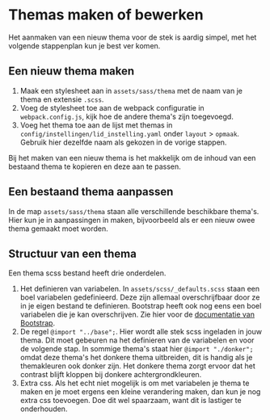 # Themas maken of bewerken
Het aanmaken van een nieuw thema voor de stek is aardig simpel, met het volgende stappenplan kun je best ver komen.

## Een nieuw thema maken
1. Maak een stylesheet aan in `assets/sass/thema` met de naam van je thema en extensie `.scss`.
2. Voeg de stylesheet toe aan de webpack configuratie in `webpack.config.js`, kijk hoe de andere thema's zijn toegevoegd.
3. Voeg het thema toe aan de lijst met themas in `config/instellingen/lid_instelling.yaml` onder `layout` > `opmaak`. Gebruik hier dezelfde naam als gekozen in de vorige stappen.

Bij het maken van een nieuw thema is het makkelijk om de inhoud van een bestaand thema te kopieren en deze aan te passen.

## Een bestaand thema aanpassen

In de map `assets/sass/thema` staan alle verschillende beschikbare thema's. Hier kun je in aanpassingen in maken, bijvoorbeeld als er een nieuw owee thema gemaakt moet worden.

## Structuur van een thema
Een thema scss bestand heeft drie onderdelen.

1. Het definieren van variabelen. In `assets/scss/_defaults.scss` staan een boel variabelen gedefinieerd. Deze zijn allemaal overschrijfbaar door ze in je eigen bestand te definieren. Bootstrap heeft ook nog eens een boel variabelen die je kan overschrijven. Zie hier voor de [documentatie van Bootstrap](https://getbootstrap.com/docs/4.0/getting-started/theming/).
1. De regel `@import "../base";`. Hier wordt alle stek scss ingeladen in jouw thema. Dit moet gebeuren na het definieren van de variabelen en voor de volgende stap. In sommige thema's staat hier `@import "./donker";` omdat deze thema's het donkere thema uitbreiden, dit is handig als je themakleuren ook donker zijn. Het donkere thema zorgt ervoor dat het contrast blijft kloppen bij donkere achtergrondkleuren.
1. Extra css. Als het echt niet mogelijk is om met variabelen je thema te maken en je moet ergens een kleine verandering maken, dan kun je nog extra css toevoegen. Doe dit wel spaarzaam, want dit is lastiger te onderhouden.


